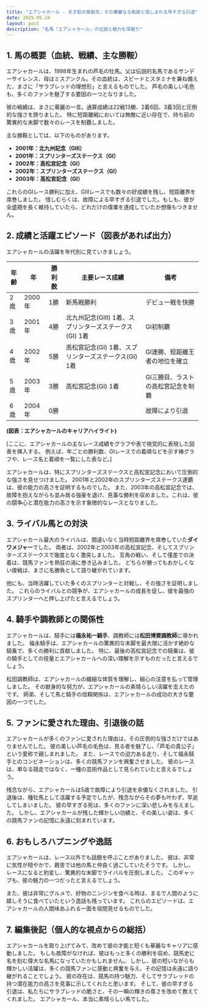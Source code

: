 ```yaml
---
title: "エアシャカール - 天才肌の韋駄天、その華麗なる軌跡と惜しまれる早すぎる引退"
date: 2025-05-24
layout: post
description: "名馬『エアシャカール』の伝説と魅力を深堀り"
---
```


## 1. 馬の概要（血統、戦績、主な勝鞍）

エアシャカールは、1998年生まれの芦毛の牡馬。父は伝説的名馬であるサンデーサイレンス、母はミスアンクル。その血統は、スピードとスタミナを兼ね備えた、まさに「サラブレッドの理想形」と言えるものでした。  芦毛の美しい毛色も、多くのファンを魅了する要因の一つとなりました。

彼の戦績は、まさに華麗の一言。通算成績は22戦13勝、2着6回、3着3回と圧倒的な強さを誇りました。  特に短距離戦においては無敵に近い存在で、持ち前の驚異的な末脚で数々のレースを制覇しました。

主な勝鞍としては、以下のものがあります。

* **2001年：北九州記念（GIII）**
* **2001年：スプリンターズステークス（GI）**
* **2002年：高松宮記念（GI）**
* **2002年：スプリンターズステークス（GI）**
* **2003年：高松宮記念（GI）**

これらのGIレース勝利に加え、GIIIレースでも数々の好成績を残し、短距離界を席巻しました。  惜しむらくは、故障による早すぎる引退でした。もしも、彼が全盛期を長く維持していたら、どれだけの偉業を達成していたか想像もつきません。


## 2. 成績と活躍エピソード（図表があれば出力）

エアシャカールの活躍を年代別に見ていきましょう。

| 年齢 | 年 | 勝利数 | 主要レース成績 | 備考 |
|---|---|---|---|---|
| 2歳 | 2000年 | 1勝 | 新馬戦勝利 |  デビュー戦を快勝 |
| 3歳 | 2001年 | 4勝 | 北九州記念(GIII) 1着、スプリンターズステークス(GI) 1着 |  GI初制覇 |
| 4歳 | 2002年 | 5勝 | 高松宮記念(GI) 1着、スプリンターズステークス(GI) 1着 |  GI連勝、短距離王者の地位を確立 |
| 5歳 | 2003年 | 3勝 | 高松宮記念(GI) 1着 |  GI三勝目、ラストの高松宮記念を制覇 |
| 6歳 | 2004年 | 0勝 |  | 故障により引退 |


**(図表：エアシャカールのキャリアハイライト)**

[ここに、エアシャカールの主なレース成績をグラフや表で視覚的に表現した図表を挿入する。 例えば、年ごとの勝利数、GIレースでの着順などを示す棒グラフや、レース名と着順を一覧にした表など。]


エアシャカールは、特にスプリンターズステークスと高松宮記念において圧倒的な強さを見せつけました。  2001年と2002年のスプリンターズステークス連覇は、彼の能力の高さを証明するものでした。  また、2003年の高松宮記念では、故障を抱えながらも並み居る強豪を退け、見事な勝利を収めました。これは、彼の闘争心と潜在能力の高さを示す象徴的なレースとなりました。


## 3. ライバル馬との対決

エアシャカール最大のライバルは、間違いなく当時短距離界を席巻していた**ダイワメジャー**でした。  両者は、2002年と2003年の高松宮記念、そしてスプリンターズステークスで幾度となく激突しました。  互角の戦い、そして僅差での決着は、競馬ファンを熱狂の渦に巻き込みました。  どちらが勝ってもおかしくない接戦は、まさに名勝負として語り継がれています。

他にも、当時活躍していた多くのスプリンターと対戦し、その強さを証明しました。  これらのライバルとの競争が、エアシャカールの成長を促し、彼を最強のスプリンターへと押し上げたと言えるでしょう。


## 4. 騎手や調教師との関係性

エアシャカールは、騎手には**福永祐一騎手**、調教師には**松田博資調教師**に導かれました。  福永騎手は、エアシャカールの驚異的な末脚を最大限に活かす絶妙な騎乗で、多くの勝利に貢献しました。  特に、最後の高松宮記念での騎乗は、彼の騎手としての技量とエアシャカールへの深い理解を示すものだったと言えるでしょう。

松田調教師は、エアシャカールの繊細な体質を理解し、細心の注意を払って管理しました。  その献身的な努力が、エアシャカールの素晴らしい活躍を支えたのです。  師弟、そして馬と騎手の信頼関係は、エアシャカールの成功の大きな要因の一つでした。


## 5. ファンに愛された理由、引退後の話

エアシャカールが多くのファンに愛された理由は、その圧倒的な強さだけではありませんでした。  彼の美しい芦毛の毛色は、見る者を魅了し、「芦毛の貴公子」という愛称で親しまれました。  また、レースでの迫力ある走り、そして福永騎手とのコンビネーションは、多くの競馬ファンを興奮させました。  彼のレースは、単なる競走ではなく、一種の芸術作品として見られていたと言えるでしょう。

残念ながら、エアシャカールは5歳で故障により引退を余儀なくされました。  引退後は、種牡馬として活躍する予定でしたが、残念ながらその夢も叶わず、早逝してしまいました。  彼の早すぎる死は、多くのファンに深い悲しみを与えました。  しかし、エアシャカールが残した輝かしい功績と、その美しい姿は、多くの競馬ファンの記憶に永遠に刻まれています。


## 6. おもしろハプニングや逸話

エアシャカールは、レース以外でも話題を呼ぶことがありました。  彼は、非常に気性が穏やかで、厩舎では他の馬と仲良く過ごしていたそうです。  しかし、レースになると豹変し、驚異的な末脚でライバルを圧倒しました。  このギャップも、彼の魅力の一つだったと言えるでしょう。

また、彼は非常にグルメで、好物のニンジンを食べる時は、まるで人間のように嬉しそうに食べていたという逸話も残っています。  これらのエピソードは、エアシャカールの人間味あふれる一面を垣間見せるものでした。


## 7. 編集後記（個人的な視点からの総括）

エアシャカールを取り上げてみて、改めて彼の才能と短くも華麗なキャリアに感動しました。  もしも故障がなければ、彼はもっと多くの勝利を収め、競馬史に名を刻む偉大な名馬になっていたかもしれません。  しかし、彼の短いながらも輝かしい活躍は、多くの競馬ファンに感動と興奮を与え、その記憶は永遠に語り継がれることでしょう。  彼の存在は、競馬の持つ魅力、そしてサラブレッドの持つ潜在能力の高さを見事に示してくれたと思います。  そして、彼の早すぎる引退は、私たちにサラブレッドの脆さと、その一瞬の輝きの尊さを改めて教えてくれました。  エアシャカール、本当に素晴らしい馬でした。
